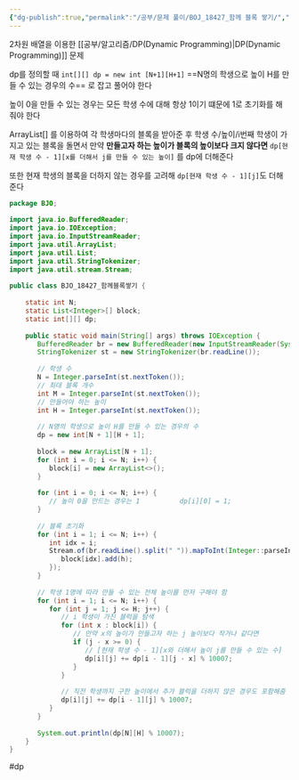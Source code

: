 ```yaml
---
{"dg-publish":true,"permalink":"/공부/문제 풀이/BOJ_18427_함께 블록 쌓기/","dgPassFrontmatter":true}
---
```


2차원 배열을 이용한 [[공부/알고리즘/DP(Dynamic Programming)\|DP(Dynamic Programming)]] 문제

dp를 정의할 때
`int[][] dp = new int [N+1][H+1]`
==N명의 학생으로 높이 H를 만들 수 있는 경우의 수==
로 잡고 풀어야 한다

높이 0을 만들 수 있는 경우는 모든 학생 수에 대해 항상 1이기 떄문에 1로 초기화를 해줘야 한다

ArrayList[] 를 이용하여 각 학생마다의 블록을 받아준 후 학생 수/높이/i번째 학생이 가지고 있는 블록을 돌면서 만약 **만들고자 하는 높이가 블록의 높이보다 크지 않다면** `dp[현재 학생 수 - 1][x를 더해서 j를 만들 수 있는 높이]` 를 dp에 더해준다

또한 현재 학생의 블록을 더하지 않는 경우를 고려해 `dp[현재 학생 수 - 1][j]`도 더해준다

````java
package BJO;  
  
import java.io.BufferedReader;  
import java.io.IOException;  
import java.io.InputStreamReader;  
import java.util.ArrayList;  
import java.util.List;  
import java.util.StringTokenizer;  
import java.util.stream.Stream;  
  
public class BJO_18427_함께블록쌓기 {  
  
    static int N;  
    static List<Integer>[] block;  
    static int[][] dp;  
  
    public static void main(String[] args) throws IOException {  
       BufferedReader br = new BufferedReader(new InputStreamReader(System.in));  
       StringTokenizer st = new StringTokenizer(br.readLine());  
  
       // 학생 수  
       N = Integer.parseInt(st.nextToken());  
       // 최대 블록 개수  
       int M = Integer.parseInt(st.nextToken());  
       // 만들어야 하는 높이  
       int H = Integer.parseInt(st.nextToken());  
  
       // N명의 학생으로 높이 H를 만들 수 있는 경우의 수  
       dp = new int[N + 1][H + 1];  
  
       block = new ArrayList[N + 1];  
       for (int i = 0; i <= N; i++) {  
          block[i] = new ArrayList<>();  
       }  
  
       for (int i = 0; i <= N; i++) {  
          // 높이 0을 만드는 경우는 1          dp[i][0] = 1;  
       }  
  
       // 블록 초기화  
       for (int i = 1; i <= N; i++) {  
          int idx = i;  
          Stream.of(br.readLine().split(" ")).mapToInt(Integer::parseInt).forEach(h -> {  
             block[idx].add(h);  
          });  
       }  
  
       // 학생 1명에 따라 만들 수 있는 전체 높이를 먼저 구해야 함  
       for (int i = 1; i <= N; i++) {  
          for (int j = 1; j <= H; j++) {  
             // i 학생이 가진 블럭을 탐색  
             for (int x : block[i]) {  
                // 만약 x의 높이가 만들고자 하는 j 높이보다 작거나 같다면  
                if (j - x >= 0) {  
                   // [현재 학생 수 - 1][x와 더해서 높이 j를 만들 수 있는 수]  
                   dp[i][j] += dp[i - 1][j - x] % 10007;  
                }  
             }  
  
             // 직전 학생까지 구한 높이에서 추가 블럭을 더하지 않은 경우도 포함해줌  
             dp[i][j] += dp[i - 1][j] % 10007;  
          }  
       }  
  
       System.out.println(dp[N][H] % 10007);  
    }  
}
````

#dp 
